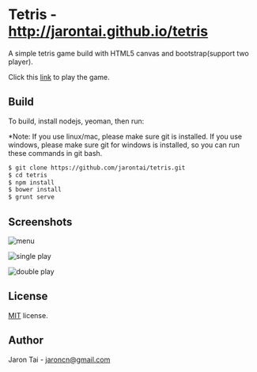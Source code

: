 Tetris - http://jarontai.github.io/tetris
=============

A simple tetris game build with HTML5 canvas and bootstrap(support two player). 

Click this [link](http://jarontai.github.io/tetris) to play the game.


Build
-----
To build, install nodejs, yeoman, then run:

*Note: If you use linux/mac, please make sure git is installed. If you use windows, please make sure git for windows is installed, so you can run these commands in git bash.

```bash
$ git clone https://github.com/jarontai/tetris.git
$ cd tetris
$ npm install
$ bower install
$ grunt serve
```

Screenshots
------------
![menu](https://raw.github.com/dbzard/tetris/master/screenshots/menu.jpg)


![single play](https://raw.github.com/dbzard/tetris/master/screenshots/single.jpg)


![double play](https://raw.github.com/dbzard/tetris/master/screenshots/double.jpg)


License
------------
[MIT](http://en.wikipedia.org/wiki/MIT_License) license.


Author
------
Jaron Tai - jaroncn@gmail.com
